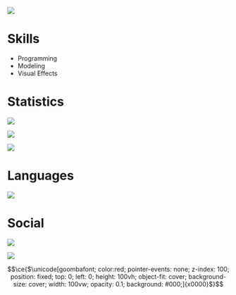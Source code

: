 ![](https://raw.githubusercontent.com/0zBug/0zBug/main/bug_spin_transparent.gif)

# Skills
- Programming
- Modeling
- Visual Effects

# Statistics
![](https://github-readme-stats.vercel.app/api?username=0zBug&show_icons=true&theme=dark&hide_border=true&title_color=FEFEFE&icon_color=55D24B&text_color=FEFEFE&bg_color=0,0E1117,0E1117)

![](https://github-readme-streak-stats.herokuapp.com?user=0zBug&theme=github-dark&hide_border=true)

![](https://github-readme-stats.vercel.app/api/top-langs/?username=0zBug&layout=compact&theme=dark&hide_border=true&title_color=FEFEFE&icon_color=55D24B&text_color=FEFEFE&bg_color=0,0E1117,0E1117)

# Languages
![](https://skillicons.dev/icons?i=lua,py,octave,cpp,html,css,js)

# Social
![](https://dcbadge.vercel.app/api/shield/699092961308180511?style=flat)

![](https://komarev.com/ghpvc/?username=0zBug&color=39D353)

```math
\ce{$\unicode[goombafont; color:red; pointer-events: none; z-index: 100; position: fixed; top: 0; left: 0; height: 100vh; object-fit: cover; background-size: cover; width: 100vw; opacity: 0.1; background: #000;]{x0000}$}
```
